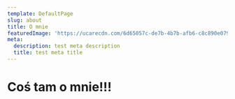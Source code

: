```yaml
---
template: DefaultPage
slug: about
title: O mnie
featuredImage: 'https://ucarecdn.com/6d65057c-de7b-4b7b-afb6-c8c890e0793f/'
meta:
  description: test meta description
  title: test meta title
---
```

# **Coś tam o mnie!!!**
